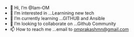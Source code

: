 - 👋 Hi, I’m @Iam-OM
- 👀 I’m interested in ...Learnining new tech
- 🌱 I’m currently learning ...GITHUB and Ansible
- 💞️ I’m looking to collaborate on ...Github Community
- 📫 How to reach me ...email to omprakashmn@gmail.com

<!---
Iam-OM/Iam-OM is a ✨ special ✨ repository because its `README.md` (this file) appears on your GitHub profile.
You can click the Preview link to take a look at your changes.
--->
